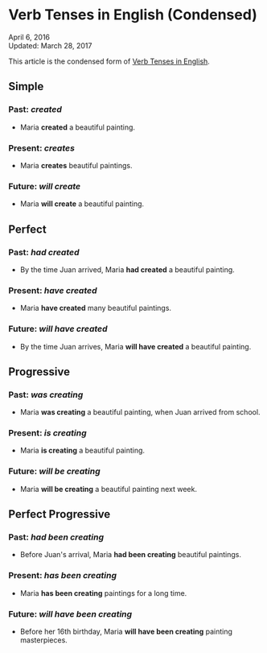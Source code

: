 Verb Tenses in English (Condensed)
==================================

<div class="center">April 6, 2016</div>
<div class="center">Updated: March 28, 2017</div>

This article is the condensed form of [Verb Tenses in English](verb-tenses).

Simple
------

### Past: *created*
* Maria __created__ a beautiful painting.

### Present: *creates*
* Maria __creates__ beautiful paintings.

### Future: *will create*
* Maria __will create__ a beautiful painting.


Perfect
-------

### Past: *had created*
* By the time Juan arrived, Maria __had created__ a beautiful painting.

### Present: *have created*
* Maria __have created__ many beautiful paintings.

### Future: *will have created*
* By the time Juan arrives, Maria __will have created__ a beautiful painting.


Progressive
-----------

### Past: *was creating*
* Maria __was creating__ a beautiful painting, when Juan arrived from school.

### Present: *is creating*
* Maria __is creating__ a beautiful painting.

### Future: *will be creating*
* Maria __will be creating__ a beautiful painting next week.


Perfect Progressive
-------------------

### Past: *had been creating*
* Before Juan's arrival, Maria __had been creating__ beautiful paintings.

### Present: *has been creating*
* Maria __has been creating__ paintings for a long time.

### Future: *will have been creating*
* Before her 16th birthday, Maria __will have been creating__ painting masterpieces.
